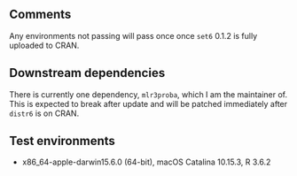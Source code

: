 ## Comments

Any environments not passing will pass once once `set6` 0.1.2 is fully uploaded to CRAN.

## Downstream dependencies

There is currently one dependency, `mlr3proba`, which I am the maintainer of. This is expected to break after update and will be patched immediately after `distr6` is on CRAN.

## Test environments
* x86_64-apple-darwin15.6.0 (64-bit), macOS Catalina 10.15.3, R 3.6.2

